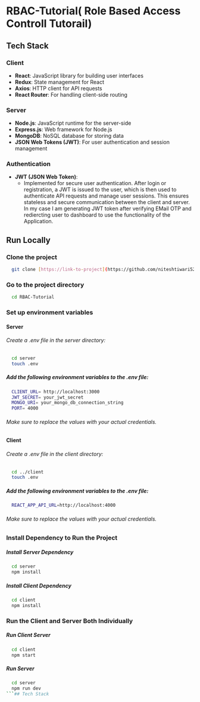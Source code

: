 
# RBAC-Tutorial( Role Based Access Controll Tutorail)


## Tech Stack

### Client
- **React**: JavaScript library for building user interfaces
- **Redux**: State management for React
- **Axios**: HTTP client for API requests
- **React Router**: For handling client-side routing

### Server
- **Node.js**: JavaScript runtime for the server-side
- **Express.js**: Web framework for Node.js
- **MongoDB**: NoSQL database for storing data
- **JSON Web Tokens (JWT)**: For user authentication and session management

### Authentication
- **JWT (JSON Web Token)**: 
  - Implemented for secure user authentication. After login or registration, a JWT is issued to the user, which is then used to authenticate API requests and manage user sessions. This ensures stateless and secure communication between the client and server. In my case I am generating JWT token after verifying EMail OTP and rediercting user to dashboard to use the functionality of the Application.

## Run Locally

### Clone the project

```bash
  git clone [https://link-to-project](https://github.com/niteshtiwari52/RBAC-Tutorial.git)
```
### Go to the project directory

```bash
  cd RBAC-Tutorial
```
### Set up environment variables

#### Server
###### Create a .env file in the server directory:
```bash
  cd server
  touch .env
```
##### Add the following environment variables to the .env file:
```bash
  CLIENT_URL= http://localhost:3000
  JWT_SECRET= your_jwt_secret
  MONGO_URI= your_mongo_db_connection_string
  PORT= 4000

```

###### Make sure to replace the values with your actual credentials.

#### Client
###### Create a .env file in the client directory:
```bash
  cd ../client
  touch .env
```
##### Add the following environment variables to the .env file:
```bash
  REACT_APP_API_URL=http://localhost:4000
```
###### Make sure to replace the values with your actual credentials.

### Install Dependency to Run the Project
##### Install Server Dependency
```bash
  cd server
  npm install
```
##### Install Client Dependency
```bash
  cd client
  npm install
```
### Run the Client and Server Both Individually
##### Run Client Server 
```bash
  cd client
  npm start
```
##### Run Server
```bash
  cd server
  npm run dev
```## Tech Stack



